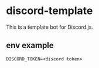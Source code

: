 # discord-template

This is a template bot for Discord.js.

## env example

```
DISCORD_TOKEN=<discord token>
```
